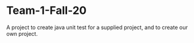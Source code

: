 # Team-1-Fall-20

A project to create java unit test for a supplied project, and to create our own project.
